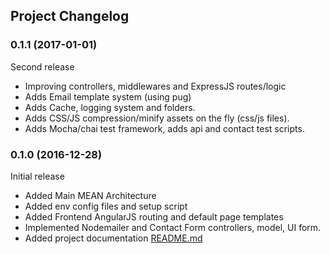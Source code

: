 ## Project Changelog

<a name="0.1.1"></a>
### 0.1.1  (2017-01-01)

Second release
* Improving controllers, middlewares and ExpressJS routes/logic
* Adds Email template system (using pug)
* Adds Cache, logging system and folders.
* Adds CSS/JS compression/minify assets on the fly (css/js files).
* Adds Mocha/chai test framework, adds api and contact test scripts.

<a name="0.1.0"></a>
### 0.1.0  (2016-12-28)

Initial release
* Added Main MEAN Architecture
* Added env config files and setup script
* Added Frontend AngularJS routing and default page templates
* Implemented Nodemailer and Contact Form controllers, model, UI form.
* Added project documentation [README.md](README.md)